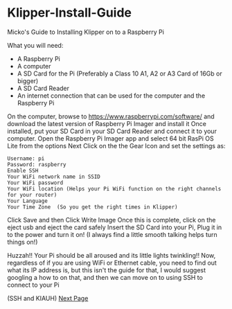 # Klipper-Install-Guide
Micko's Guide to Installing Klipper on to a Raspberry Pi

What you will need:
  - A Raspberry Pi
  - A computer
  - A SD Card for the Pi (Preferably a Class 10 A1, A2 or A3 Card of 16Gb or bigger)
  - A SD Card Reader
  - An internet connection that can be used for the computer and the Raspberry Pi
  
 On the computer, browse to https://www.raspberrypi.com/software/ and download the latest version of Raspberry Pi Imager and install it
 Once installed, put your SD Card in your SD Card Reader and connect it to your computer.
 Open the Raspberry Pi Imager app and select 64 bit RasPi OS Lite from the options
 Next Click on the the Gear Icon and set the settings as:
 
    Username: pi
    Password: raspberry
    Enable SSH
    Your WiFi network name in SSID
    Your WiFi password
    Your WiFi location (Helps your Pi WiFi function on the right channels for your router)
    Your Language
    Your Time Zone  (So you get the right times in Klipper)
 
 Click Save and then Click Write Image
 Once this is complete, click on the eject usb and eject the card safely
 Insert the SD Card into your Pi, Plug it in to the power and turn it on! (I always find a little smooth talking helps turn things on!)
 
 Huzzah!! Your Pi should be all aroused and its little lights twinkling!!
 Now, regardless of if you are using WiFi or Ethernet cable, you need to find out what its IP address is, but this isn't the guide for that, I would suggest googling a how to on that, and then we can move on to using SSH to connect to your Pi

(SSH and KIAUH) [Next Page]([https://www.putty.org/](https://github.com/MugenMicko/Klipper-Install-Guide/blob/main/SSHAndKIAUH.md))
